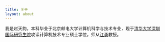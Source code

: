 ```yaml
---
title: 关于
layout: about
---
```


我是赵天韵，本科毕业于北京邮电大学计算机科学与技术专业，现于[清华大学深圳国际研究生院](https://www.sigs.tsinghua.edu.cn/)攻读计算机技术专业硕士学位，师从[江勇](https://www.sigs.tsinghua.edu.cn/jy/main.htm)教授。